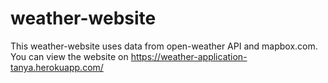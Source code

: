 # weather-website
This weather-website uses data from open-weather API and mapbox.com.
You can view the website on https://weather-application-tanya.herokuapp.com/
